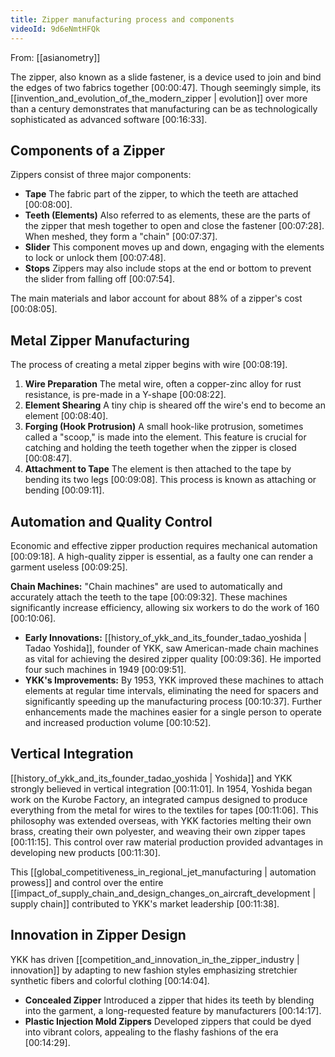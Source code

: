 ```yaml
---
title: Zipper manufacturing process and components
videoId: 9d6eNmtHFQk
---
```


From: [[asianometry]] <br/> 

The zipper, also known as a slide fastener, is a device used to join and bind the edges of two fabrics together <a class="yt-timestamp" data-t="00:00:47">[00:00:47]</a>. Though seemingly simple, its [[invention_and_evolution_of_the_modern_zipper | evolution]] over more than a century demonstrates that manufacturing can be as technologically sophisticated as advanced software <a class="yt-timestamp" data-t="00:16:33">[00:16:33]</a>.

## Components of a Zipper

Zippers consist of three major components:
*   **Tape** The fabric part of the zipper, to which the teeth are attached <a class="yt-timestamp" data-t="00:08:00">[00:08:00]</a>.
*   **Teeth (Elements)** Also referred to as elements, these are the parts of the zipper that mesh together to open and close the fastener <a class="yt-timestamp" data-t="00:07:28">[00:07:28]</a>. When meshed, they form a "chain" <a class="yt-timestamp" data-t="00:07:37">[00:07:37]</a>.
*   **Slider** This component moves up and down, engaging with the elements to lock or unlock them <a class="yt-timestamp" data-t="00:07:48">[00:07:48]</a>.
*   **Stops** Zippers may also include stops at the end or bottom to prevent the slider from falling off <a class="yt-timestamp" data-t="00:07:54">[00:07:54]</a>.

The main materials and labor account for about 88% of a zipper's cost <a class="yt-timestamp" data-t="00:08:05">[00:08:05]</a>.

## Metal Zipper Manufacturing

The process of creating a metal zipper begins with wire <a class="yt-timestamp" data-t="00:08:19">[00:08:19]</a>.
1.  **Wire Preparation** The metal wire, often a copper-zinc alloy for rust resistance, is pre-made in a Y-shape <a class="yt-timestamp" data-t="00:08:22">[00:08:22]</a>.
2.  **Element Shearing** A tiny chip is sheared off the wire's end to become an element <a class="yt-timestamp" data-t="00:08:40">[00:08:40]</a>.
3.  **Forging (Hook Protrusion)** A small hook-like protrusion, sometimes called a "scoop," is made into the element. This feature is crucial for catching and holding the teeth together when the zipper is closed <a class="yt-timestamp" data-t="00:08:47">[00:08:47]</a>.
4.  **Attachment to Tape** The element is then attached to the tape by bending its two legs <a class="yt-timestamp" data-t="00:09:08">[00:09:08]</a>. This process is known as attaching or bending <a class="yt-timestamp" data-t="00:09:11">[00:09:11]</a>.

## Automation and Quality Control

Economic and effective zipper production requires mechanical automation <a class="yt-timestamp" data-t="00:09:18">[00:09:18]</a>. A high-quality zipper is essential, as a faulty one can render a garment useless <a class="yt-timestamp" data-t="00:09:25">[00:09:25]</a>.

**Chain Machines:** "Chain machines" are used to automatically and accurately attach the teeth to the tape <a class="yt-timestamp" data-t="00:09:32">[00:09:32]</a>. These machines significantly increase efficiency, allowing six workers to do the work of 160 <a class="yt-timestamp" data-t="00:10:06">[00:10:06]</a>.

*   **Early Innovations:** [[history_of_ykk_and_its_founder_tadao_yoshida | Tadao Yoshida]], founder of YKK, saw American-made chain machines as vital for achieving the desired zipper quality <a class="yt-timestamp" data-t="00:09:36">[00:09:36]</a>. He imported four such machines in 1949 <a class="yt-timestamp" data-t="00:09:51">[00:09:51]</a>.
*   **YKK's Improvements:** By 1953, YKK improved these machines to attach elements at regular time intervals, eliminating the need for spacers and significantly speeding up the manufacturing process <a class="yt-timestamp" data-t="00:10:37">[00:10:37]</a>. Further enhancements made the machines easier for a single person to operate and increased production volume <a class="yt-timestamp" data-t="00:10:52">[00:10:52]</a>.

## Vertical Integration

[[history_of_ykk_and_its_founder_tadao_yoshida | Yoshida]] and YKK strongly believed in vertical integration <a class="yt-timestamp" data-t="00:11:01">[00:11:01]</a>. In 1954, Yoshida began work on the Kurobe Factory, an integrated campus designed to produce everything from the metal for wires to the textiles for tapes <a class="yt-timestamp" data-t="00:11:06">[00:11:06]</a>. This philosophy was extended overseas, with YKK factories melting their own brass, creating their own polyester, and weaving their own zipper tapes <a class="yt-timestamp" data-t="00:11:15">[00:11:15]</a>. This control over raw material production provided advantages in developing new products <a class="yt-timestamp" data-t="00:11:30">[00:11:30]</a>.

This [[global_competitiveness_in_regional_jet_manufacturing | automation prowess]] and control over the entire [[impact_of_supply_chain_and_design_changes_on_aircraft_development | supply chain]] contributed to YKK's market leadership <a class="yt-timestamp" data-t="00:11:38">[00:11:38]</a>.

## Innovation in Zipper Design

YKK has driven [[competition_and_innovation_in_the_zipper_industry | innovation]] by adapting to new fashion styles emphasizing stretchier synthetic fibers and colorful clothing <a class="yt-timestamp" data-t="00:14:04">[00:14:04]</a>.

*   **Concealed Zipper** Introduced a zipper that hides its teeth by blending into the garment, a long-requested feature by manufacturers <a class="yt-timestamp" data-t="00:14:17">[00:14:17]</a>.
*   **Plastic Injection Mold Zippers** Developed zippers that could be dyed into vibrant colors, appealing to the flashy fashions of the era <a class="yt-timestamp" data-t="00:14:29">[00:14:29]</a>.